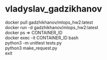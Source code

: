 # vladyslav_gadzikhanov
docker pull gadzhikhanov/mlops_hw2:latest  
docker run -d gadzhikhanov/mlops_hw2:latest  
docker ps => CONTAINER_ID  
docker exec -it CONTAINER_ID bash  
python3 -m unittest tests.py  
python3 make_request.py  
exit  

